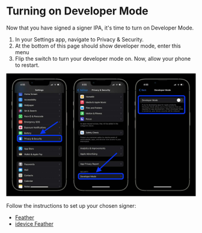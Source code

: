 # Turning on Developer Mode
Now that you have signed a signer IPA, it's time to turn on Developer Mode.
1. In your Settings app, navigate to Privacy & Security.
2. At the bottom of this page should show developer mode, enter this menu
3. Flip the switch to turn your developer mode on. Now, allow your phone to restart.


![Developer Mode](./assets/developer-mode.png)

Follow the instructions to set up your chosen signer:
- [Feather](/guide/apps/feather) 
- [idevice Feather](/guide/apps/feather-idevice)
